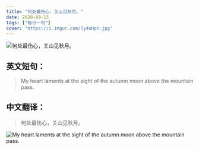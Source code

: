 ```yaml
---
title: "何处最伤心，关山见秋月。"
date: 2020-09-15
tags: ["每日一句"]
cover: "https://i.imgur.com/7y4uHpn.jpg"
---
```


![何处最伤心，关山见秋月。](https://i.imgur.com/haA8SkT.jpg)

## 英文短句：
> My heart laments at the sight of the autumn moon above the mountain pass.

<!--more-->

## 中文翻译：
> 何处最伤心，关山见秋月。

![My heart laments at the sight of the autumn moon above the mountain pass.](https://i.imgur.com/12pqcqq.jpg)

